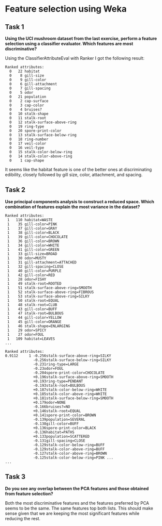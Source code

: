 # Feature selection using Weka


## Task 1
**Using the UCI mushroom dataset from the last exercise, perform a feature selection using a classifier evaluator.
Which features are most discriminative?**

Using the ClassifierAttributeEval with Ranker I got the following result:

    Ranked attributes:
      0   22 habitat
      0    8 gill-size
      0    9 gill-color
      0    6 gill-attachment
      0    7 gill-spacing
      0    5 odor
      0   21 population
      0    2 cap-surface
      0    3 cap-color
      0    4 bruises?
      0   10 stalk-shape
      0   11 stalk-root
      0   12 stalk-surface-above-ring
      0   19 ring-type
      0   20 spore-print-color
      0   13 stalk-surface-below-ring
      0   18 ring-number
      0   17 veil-color
      0   16 veil-type
      0   15 stalk-color-below-ring
      0   14 stalk-color-above-ring
      0    1 cap-shape

It seems like the habitat feature is one of the better ones at discriminating edibility,
closely followed by gill size, color, attachment, and spacing.


## Task 2
**Use principal components analysis to construct a reduced space.
Which combination of features explain the most variance in the dataset?**

    Ranked attributes:
     1   110 habitat=WASTE
     1    35 gill-color=PINK
     1    37 gill-color=GRAY
     1    38 gill-color=BLACK
     1    39 gill-color=CHOCOLATE
     1    36 gill-color=BROWN
     1    34 gill-color=WHITE
     1    41 gill-color=GREEN
     1    33 gill-size=BROAD
     1    30 odor=MUSTY
     1    31 gill-attachment=ATTACHED
     1    32 gill-spacing=CLOSE
     1    40 gill-color=PURPLE
     1    42 gill-color=RED
     1    28 odor=FISHY
     1    49 stalk-root=ROOTED
     1    51 stalk-surface-above-ring=SMOOTH
     1    52 stalk-surface-above-ring=FIBROUS
     1    53 stalk-surface-above-ring=SILKY
     1    50 stalk-root=EQUAL
     1    48 stalk-root=CLUB
     1    43 gill-color=BUFF
     1    47 stalk-root=BULBOUS
     1    44 gill-color=YELLOW
     1    45 gill-color=ORANGE
     1    46 stalk-shape=ENLARGING
     1    29 odor=SPICY
     1    27 odor=FOUL
     1   109 habitat=LEAVES
    ...

    Ranked attributes:
    0.9112     1 -0.256stalk-surface-above-ring=SILKY
                 -0.256stalk-surface-below-ring=SILKY
                 -0.231ring-type=LARGE
                 -0.23odor=FOUL
                 -0.204spore-print-color=CHOCOLATE
                 +0.196stalk-surface-above-ring=SMOOTH
                 +0.193ring-type=PENDANT
                 -0.193stalk-root=BULBOUS
                 +0.187stalk-color-below-ring=WHITE
                 +0.185stalk-color-above-ring=WHITE
                 +0.181stalk-surface-below-ring=SMOOTH
                 +0.179odor=NONE
                 -0.166bruises?=NO
                 +0.146stalk-root=EQUAL
                 +0.141spore-print-color=BROWN
                 -0.139population=SEVERAL
                 -0.138gill-color=BUFF
                 +0.136spore-print-color=BLACK
                 -0.136habitat=PATHS
                 +0.133population=SCATTERED
                 -0.131gill-spacing=CLOSE
                 -0.129stalk-color-below-ring=BUFF
                 -0.129stalk-color-above-ring=BUFF
                 -0.127stalk-color-above-ring=BROWN
                 -0.125stalk-color-below-ring=PINK ...
    ...
 

## Task 3
**Do you see any overlap between the PCA features and those obtained from feature selection?**

Both the most discriminative features and the features preferred by PCA seems to be the same.
The same features top both lists. This should make sense given that we are keeping the most significant
features while reducing the rest.

